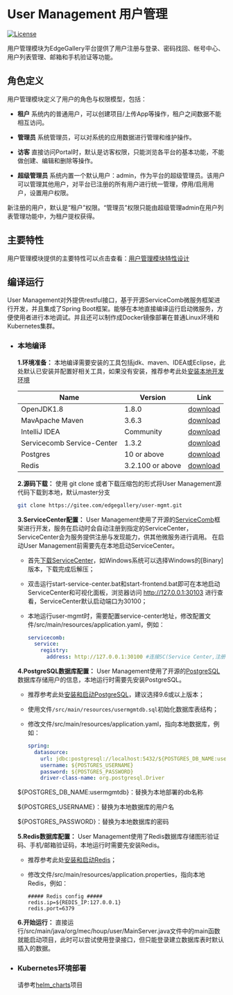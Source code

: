 # User Management 用户管理

[![License](https://img.shields.io/badge/License-Apache%202.0-blue.svg)](https://opensource.org/licenses/Apache-2.0)

用户管理模块为EdgeGallery平台提供了用户注册与登录、密码找回、帐号中心、用户列表管理、邮箱和手机验证等功能。

## 角色定义

用户管理模块定义了用户的角色与权限模型，包括：

- **租户** 系统内的普通用户，可以创建项目/上传App等操作，租户之间数据不能相互访问。

- **管理员** 系统管理员，可以对系统的应用数据进行管理和维护操作。

- **访客** 直接访问Portal时，默认是访客权限，只能浏览各平台的基本功能，不能做创建、编辑和删除等操作。

- **超级管理员** 系统内置一个默认用户：admin，作为平台的超级管理员。该用户可以管理其他用户，对平台已注册的所有用户进行统一管理，停用/启用用户，设置用户权限。

新注册的用户，默认是“租户”权限。“管理员”权限只能由超级管理admin在用户列表管理功能中，为租户提权获得。

## 主要特性
 
  用户管理模块提供的主要特性可以点击查看：[用户管理模块特性设计](http://docs.edgegallery.org/en/latest/Projects/User%20Management/User_Features.html)

## 编译运行

  User Management对外提供restful接口，基于开源ServiceComb微服务框架进行开发，并且集成了Spring Boot框架。能够在本地直接编译运行启动微服务，方便使用者进行本地调试。并且还可以制作成Docker镜像部署在普通Linux环境和Kubernetes集群。

- ### 本地编译

  **1.环境准备：** 本地编译需要安装的工具包括jdk、maven、IDEA或Eclipse，此处默认已安装并配置好相关工具，如果没有安装，推荐参考此处[安装本地开发环境](https://docs.servicecomb.io/java-chassis/zh_CN/start/development-environment/)

  |  Name     | Version   | Link |
  |  ----     | ----  |  ---- |
  | OpenJDK1.8 |1.8.0 | [download](http://openjdk.java.net/install/)
  | MavApache Maven |3.6.3 | [download](https://maven.apache.org/download.cgi)
  | IntelliJ IDEA |Community |[download](https://www.jetbrains.com/idea/download/)
  | Servicecomb Service-Center    | 1.3.2 | [download](https://servicecomb.apache.org/cn/release/service-center-downloads/)
  | Postgres  | 10 or above |   [download](https://www.enterprisedb.com/downloads/postgres-postgresql-downloads)
  | Redis  | 3.2.100 or above | [download](https://github.com/microsoftarchive/redis/releases) |
  
  **2.源码下载：** 使用 git clone 或者下载压缩包的形式将User Management源代码下载到本地，默认master分支
  ```sh
  git clone https://gitee.com/edgegallery/user-mgmt.git
  ```
  
  **3.ServiceCenter配置：** User Management使用了开源的[ServiceComb](https://servicecomb.apache.org/)框架进行开发，服务在启动时会自动注册到指定的ServiceCenter，ServiceCenter会为服务提供注册与发现能力，供其他微服务进行调用。
  在启动User Management前需要先在本地启动ServiceCenter。
  
  - 首先[下载ServiceCenter](https://servicecomb.apache.org/cn/release/service-center-downloads/)，如Windows系统可以选择Windows的[Binary]版本，下载完成后解压；
  
  - 双击运行start-service-center.bat和start-frontend.bat即可在本地启动ServiceCenter和可视化面板，浏览器访问 http://127.0.0.1:30103 进行查看，ServiceCenter默认启动端口为30100；
  
  - 本地运行user-mgmt时，需要配置service-center地址，修改配置文件/src/main/resources/application.yaml，例如：
  
    ```yaml
    servicecomb:
      service:
        registry:
          address: http://127.0.0.1:30100 #连接SC(Service Center,注册中心)的地址
    ```
   
  **4.PostgreSQL数据库配置：** User Management使用了开源的[PostgreSQL](https://www.postgresql.org/)数据库存储用户的信息，本地运行时需要先安装PostgreSQL。
  
  - 推荐参考此处[安装和启动PostgreSQL](https://www.runoob.com/postgresql/windows-install-postgresql.html)，建议选择9.6或以上版本；
  
  - 使用文件`/src/main/resources/usermgmtdb.sql`初始化数据库表结构；
  
  - 修改文件/src/main/resources/application.yaml，指向本地数据库，例如：
  
    ```yaml
    spring:
      datasource:
        url: jdbc:postgresql://localhost:5432/${POSTGRES_DB_NAME:usermgmtdb}
        username: ${POSTGRES_USERNAME}
        password: ${POSTGRES_PASSWORD}
        driver-class-name: org.postgresql.Driver
    ```
  ${POSTGRES_DB_NAME:usermgmtdb}：替换为本地部署的db名称

  ${POSTGRES_USERNAME}：替换为本地数据库的用户名

  ${POSTGRES_PASSWORD}：替换为本地数据库的密码
  
  **5.Redis数据库配置：** User Management使用了Redis数据库存储图形验证码、手机/邮箱验证码，本地运行时需要先安装Redis。
  
  - 推荐参考此处[安装和启动Redis](https://www.runoob.com/redis/redis-install.html)；
  
  - 修改文件/src/main/resources/application.properties，指向本地Redis，例如：
  
    ```properties
    ##### Redis config #####
    redis.ip=${REDIS_IP:127.0.0.1}
    redis.port=6379
    ```
  
  **6.开始运行：** 直接运行/src/main/java/org/mec/houp/user/MainServer.java文件中的main函数就能启动项目，此时可以尝试使用登录接口，但只能登录建立数据库表时默认插入的数据。
  
- ### Kubernetes环境部署

  请参考[helm_charts](https://gitee.com/edgegallery/helm-charts/tree/master/edgegallery)项目
  
  
